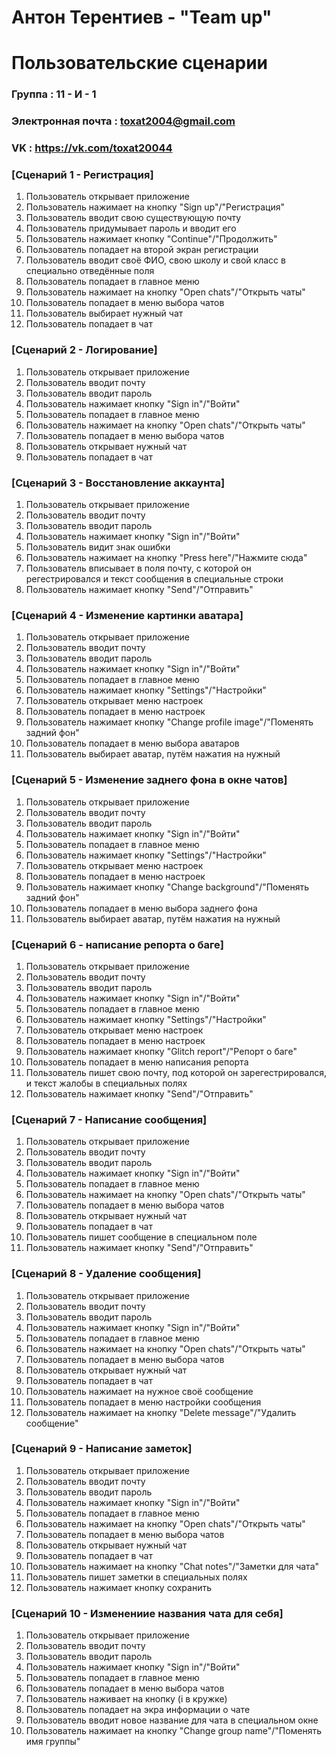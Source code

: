 # Антон Терентиев - "Team up"

# Пользовательские сценарии

### Группа : 11 - И - 1
### Электронная почта : toxat2004@gmail.com
### VK : https://vk.com/toxat20044


### [Сценарий 1 - Регистрация] 
1) Пользователь открывает приложение
2) Пользователь нажимает на кнопку "Sign up"/"Регистрация"
3) Пользователь вводит свою существующую почту
4) Пользователь придумывает пароль и вводит его
5) Пользователь нажимает кнопку "Continue"/"Продолжить"
6) Пользователь попадает на второй экран регистрации
7) Пользователь вводит своё ФИО, свою школу и свой класс в специально отведённые поля
8) Пользователь попадает в главное меню
9) Пользователь нажимает на кнопку "Open chats"/"Открыть чаты"
10) Пользователь попадает в меню выбора чатов
11) Пользователь выбирает нужный чат
12) Пользователь попадает в чат

### [Сценарий 2 - Логирование] 
1) Пользователь открывает приложение
2) Пользователь вводит почту
3) Пользователь вводит пароль
4) Пользователь нажимает кнопку "Sign in"/"Войти"
5) Пользователь попадает в главное меню
6) Пользователь нажимает на кнопку "Open chats"/"Открыть чаты"
7) Пользователь попадает в меню выбора чатов
8) Пользователь открывает нужный чат 
9) Пользователь попадает в чат


### [Сценарий 3 - Восстановление аккаунта] 
1) Пользователь открывает приложение
2) Пользователь вводит почту
3) Пользователь вводит пароль
4) Пользователь нажимает кнопку "Sign in"/"Войти"
5) Пользователь видит знак ошибки
6) Пользователь нажимает на кнопку "Press here"/"Нажмите сюда"
7) Пользователь вписывает в поля почту, с которой он регестрировался и текст сообщения в специальные строки
8) Пользователь нажимает кнопку "Send"/"Отправить"


### [Сценарий 4 - Изменение картинки аватара] 
1) Пользователь открывает приложение
2) Пользователь вводит почту
3) Пользователь вводит пароль
4) Пользователь нажимает кнопку "Sign in"/"Войти"
5) Пользователь попадает в главное меню
6) Пользователь нажимает кнопку "Settings"/"Настройки"
7) Пользователь открывает меню настроек 
8) Пользователь попадает в меню настроек
9) Пользователь нажимает кнопку "Change profile image"/"Поменять задний фон"
10) Пользователь попадает в меню выбора аватаров
11) Пользователь выбирает аватар, путём нажатия на нужный


### [Сценарий 5 - Изменение заднего фона в окне чатов] 
1) Пользователь открывает приложение
2) Пользователь вводит почту
3) Пользователь вводит пароль
4) Пользователь нажимает кнопку "Sign in"/"Войти"
5) Пользователь попадает в главное меню
6) Пользователь нажимает кнопку "Settings"/"Настройки"
7) Пользователь открывает меню настроек 
8) Пользователь попадает в меню настроек
9) Пользователь нажимает кнопку "Change background"/"Поменять задний фон"
10) Пользователь попадает в меню выбора заднего фона
11) Пользователь выбирает аватар, путём нажатия на нужный


### [Сценарий 6 - написание репорта о баге] 
1) Пользователь открывает приложение
2) Пользователь вводит почту
3) Пользователь вводит пароль
4) Пользователь нажимает кнопку "Sign in"/"Войти"
5) Пользователь попадает в главное меню
6) Пользователь нажимает кнопку "Settings"/"Настройки"
7) Пользователь открывает меню настроек 
8) Пользователь попадает в меню настроек
9) Пользователь нажимает кнопку "Glitch report"/"Репорт о баге"
10) Пользователь попадает в меню написания репорта
11) Пользователь пишет свою почту, под которой он зарегестрировался, и текст жалобы в специальных полях
12) Пользователь нажимает кнопку "Send"/"Отправить"


### [Сценарий 7 - Написание сообщения] 
1) Пользователь открывает приложение
2) Пользователь вводит почту
3) Пользователь вводит пароль
4) Пользователь нажимает кнопку "Sign in"/"Войти"
5) Пользователь попадает в главное меню
6) Пользователь нажимает на кнопку "Open chats"/"Открыть чаты"
7) Пользователь попадает в меню выбора чатов
8) Пользователь открывает нужный чат 
9) Пользователь попадает в чат
10) Пользователь пишет сообщение в специальном поле
11) Пользователь нажимает кнопку "Send"/"Отправить"


### [Сценарий 8 - Удаление сообщения] 
1) Пользователь открывает приложение
2) Пользователь вводит почту
3) Пользователь вводит пароль
4) Пользователь нажимает кнопку "Sign in"/"Войти"
5) Пользователь попадает в главное меню
6) Пользователь нажимает на кнопку "Open chats"/"Открыть чаты"
7) Пользователь попадает в меню выбора чатов
8) Пользователь открывает нужный чат 
9) Пользователь попадает в чат
10) Пользователь нажимает на нужное своё сообщение
11) Пользователь попадает в меню настройки сообщения
12) Пользователь нажимает на кнопку "Delete message"/"Удалить сообщение"


### [Сценарий 9 - Написание заметок] 
1) Пользователь открывает приложение
2) Пользователь вводит почту
3) Пользователь вводит пароль
4) Пользователь нажимает кнопку "Sign in"/"Войти"
5) Пользователь попадает в главное меню
6) Пользователь нажимает на кнопку "Open chats"/"Открыть чаты"
7) Пользователь попадает в меню выбора чатов
8) Пользователь открывает нужный чат 
9) Пользователь попадает в чат
10) Пользователь нажимает на кнопку "Chat notes"/"Заметки для чата"
11) Пользователь пишет заметки в специальных полях
12) Пользователь нажимает кнопку сохранить


### [Сценарий 10 - Изменениие названия чата для себя] 
1) Пользователь открывает приложение
2) Пользователь вводит почту
3) Пользователь вводит пароль
4) Пользователь нажимает кнопку "Sign in"/"Войти"
5) Пользователь попадает в главное меню
6) Пользователь попадает в меню выбора чатов
7) Пользователь наживает на кнопку (i в кружке)
8) Пользователь попадает на экра информации о чате
9) Пользователь вводит новое название для чата в специальном окне
10) Пользователь нажимает на кнопку "Change group name"/"Поменять имя группы"
